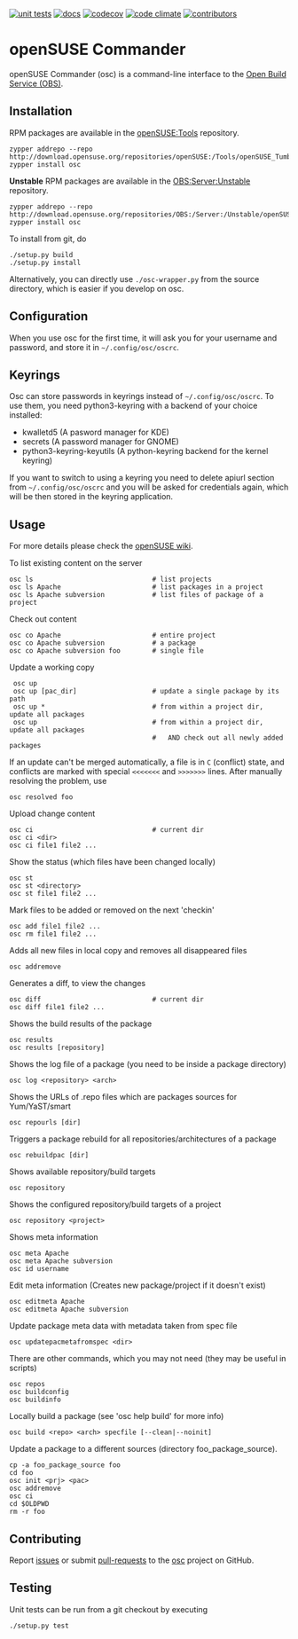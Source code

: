 [![unit tests](https://github.com/openSUSE/osc/actions/workflows/tests.yaml/badge.svg)](https://github.com/openSUSE/osc/actions/workflows/tests.yaml)
[![docs](https://readthedocs.org/projects/opensuse-commander/badge/?version=latest)](https://opensuse-commander.readthedocs.io/en/latest/?badge=latest)
[![codecov](https://codecov.io/gh/openSUSE/osc/branch/master/graph/badge.svg)](https://codecov.io/gh/openSUSE/osc)
[![code climate](https://github.com/openSUSE/osc/actions/workflows/codeql.yml/badge.svg)](https://github.com/openSUSE/osc/actions/workflows/codeql.yml)
[![contributors](https://img.shields.io/github/contributors/openSUSE/osc.svg)](https://github.com/openSUSE/osc/graphs/contributors)


# openSUSE Commander

openSUSE Commander (osc) is a command-line interface to the
[Open Build Service (OBS)](https://github.com/openSUSE/open-build-service/).


## Installation

RPM packages are available in the [openSUSE:Tools](http://download.opensuse.org/repositories/openSUSE:/Tools/) repository.

    zypper addrepo --repo http://download.opensuse.org/repositories/openSUSE:/Tools/openSUSE_Tumbleweed/openSUSE:Tools.repo
    zypper install osc

**Unstable** RPM packages are available in the [OBS:Server:Unstable](http://download.opensuse.org/repositories/OBS:/Server:/Unstable/) repository.

    zypper addrepo --repo http://download.opensuse.org/repositories/OBS:/Server:/Unstable/openSUSE_Factory/OBS:Server:Unstable.repo
    zypper install osc

To install from git, do

    ./setup.py build
    ./setup.py install

Alternatively, you can directly use `./osc-wrapper.py` from the source directory,
which is easier if you develop on osc.


## Configuration

When you use osc for the first time, it will ask you for your username and
password, and store it in `~/.config/osc/oscrc`.


## Keyrings

Osc can store passwords in keyrings instead of `~/.config/osc/oscrc`.
To use them, you need python3-keyring with a backend of your choice installed:
 - kwalletd5 (A pasword manager for KDE)
 - secrets (A password manager for GNOME)
 - python3-keyring-keyutils (A python-keyring backend for the kernel keyring)

If you want to switch to using a keyring you need to delete apiurl section
from `~/.config/osc/oscrc` and you will be asked for credentials again,
which will be then stored in the keyring application.


## Usage

For more details please check the [openSUSE wiki](https://en.opensuse.org/openSUSE:OSC).

To list existing content on the server

    osc ls                              # list projects
    osc ls Apache                       # list packages in a project
    osc ls Apache subversion            # list files of package of a project

Check out content

    osc co Apache                       # entire project
    osc co Apache subversion            # a package
    osc co Apache subversion foo        # single file

Update a working copy

     osc up
     osc up [pac_dir]                   # update a single package by its path
     osc up *                           # from within a project dir, update all packages
     osc up                             # from within a project dir, update all packages
                                        #   AND check out all newly added packages

If an update can't be merged automatically, a file is in `C` (conflict)
state, and conflicts are marked with special `<<<<<<<` and `>>>>>>>` lines.
After manually resolving the problem, use

    osc resolved foo

Upload change content

    osc ci                              # current dir
    osc ci <dir>
    osc ci file1 file2 ...

Show the status (which files have been changed locally)

    osc st
    osc st <directory>
    osc st file1 file2 ...

Mark files to be added or removed on the next 'checkin'

    osc add file1 file2 ...
    osc rm file1 file2 ...

Adds all new files in local copy and removes all disappeared files

    osc addremove

Generates a diff, to view the changes

    osc diff                            # current dir
    osc diff file1 file2 ...

Shows the build results of the package

    osc results
    osc results [repository]

Shows the log file of a package (you need to be inside a package directory)

    osc log <repository> <arch>

Shows the URLs of .repo files which are packages sources for Yum/YaST/smart

    osc repourls [dir]

Triggers a package rebuild for all repositories/architectures of a package

    osc rebuildpac [dir]

Shows available repository/build targets

    osc repository

Shows the configured repository/build targets of a project

    osc repository <project>

Shows meta information

    osc meta Apache
    osc meta Apache subversion
    osc id username

Edit meta information
(Creates new package/project if it doesn't exist)

    osc editmeta Apache
    osc editmeta Apache subversion

Update package meta data with metadata taken from spec file

    osc updatepacmetafromspec <dir>

There are other commands, which you may not need (they may be useful in scripts)

    osc repos
    osc buildconfig
    osc buildinfo

Locally build a package (see 'osc help build' for more info)

    osc build <repo> <arch> specfile [--clean|--noinit]

Update a package to a different sources (directory foo_package_source).

    cp -a foo_package_source foo
    cd foo
    osc init <prj> <pac>
    osc addremove
    osc ci
    cd $OLDPWD
    rm -r foo


## Contributing

Report [issues](https://github.com/openSUSE/osc/issues)
or submit [pull-requests](https://github.com/openSUSE/osc/pulls)
to the [osc](https://github.com/openSUSE/osc/issues) project on GitHub.


## Testing

Unit tests can be run from a git checkout by executing

    ./setup.py test
